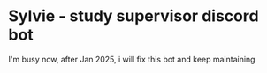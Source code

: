 # Sylvie - study supervisor discord bot
I'm busy now, after Jan 2025, i will fix this bot and keep maintaining 
